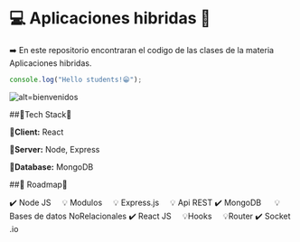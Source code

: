 
# 💻 Aplicaciones hibridas 📱

➡️ En este repositorio encontraran el codigo de las clases de la materia Aplicaciones hibridas.




```javascript
console.log("Hello students!😁");
```


![alt=bienvenidos](https://media.tenor.com/q7vVlrXlUeUAAAAC/hi-hello.gif)

##🦖Tech Stack🦖

**🌝Client:** React

**🌚Server:** Node, Express

**🌟Database:** MongoDB



##🐾 Roadmap🐾


✔️ Node JS
&nbsp;&nbsp;&nbsp;&nbsp;💡 Modulos
&nbsp;&nbsp;&nbsp;&nbsp;💡 Express.js
&nbsp;&nbsp;&nbsp;&nbsp;💡 Api REST
✔️ MongoDB
&nbsp;&nbsp;&nbsp;&nbsp; 💡Bases de datos NoRelacionales
✔️ React JS
&nbsp;&nbsp;&nbsp;&nbsp;💡Hooks
&nbsp;&nbsp;&nbsp;&nbsp;💡Router
✔️ Socket .io

